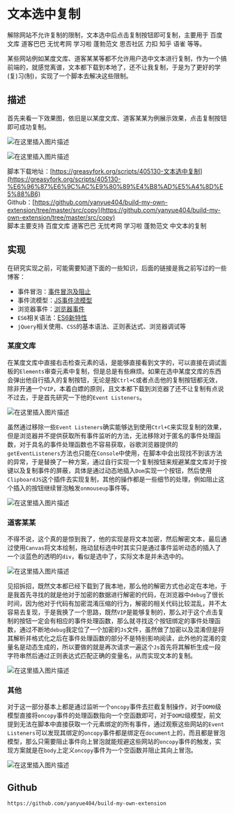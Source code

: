 # 文本选中复制

解除网站不允许复制的限制，文本选中后点击复制按钮即可复制，主要用于 百度文库 道客巴巴 无忧考网 学习啦 蓬勃范文 思否社区 力扣 知乎 语雀 等等。

某些网站例如某度文库、道客某某等都不允许用户选中文本进行复制，作为一个搞前端的，就感觉离谱，文本都下载到本地了，还不让我复制，于是为了更好的学(复)习(制)，实现了一个脚本去解决这些限制。  

## 描述
首先来看一下效果图，依旧是以某度文库、道客某某为例展示效果，点击复制按钮即可成功复制。

![在这里插入图片描述](https://img-blog.csdnimg.cn/2020062620515392.png?x-oss-process=image/watermark,type_ZmFuZ3poZW5naGVpdGk,shadow_10,text_aHR0cHM6Ly9ibG9nLmNzZG4ubmV0L3FxXzQwNDEzNjcw,size_16,color_FFFFFF,t_70)

![在这里插入图片描述](https://img-blog.csdnimg.cn/20200626205401136.png?x-oss-process=image/watermark,type_ZmFuZ3poZW5naGVpdGk,shadow_10,text_aHR0cHM6Ly9ibG9nLmNzZG4ubmV0L3FxXzQwNDEzNjcw,size_16,color_FFFFFF,t_70)

脚本下载地址：[https://greasyfork.org/scripts/405130-文本选中复制](https://greasyfork.org/scripts/405130-%E6%96%87%E6%9C%AC%E9%80%89%E4%B8%AD%E5%A4%8D%E5%88%B6)  
Github：[https://github.com/yanyue404/build-my-own-extension/tree/master/src/copy](https://github.com/yanyue404/build-my-own-extension/tree/master/src/copy)  
脚本主要支持 百度文库 道客巴巴 无忧考网 学习啦 蓬勃范文 中文本的复制

## 实现
在研究实现之前，可能需要知道下面的一些知识，后面的链接是我之前写过的一些博客：
* 事件冒泡：[事件冒泡及阻止](https://github.com/WindrunnerMax/EveryDay/blob/master/JavaScript/%E4%BA%8B%E4%BB%B6%E5%86%92%E6%B3%A1%E5%8F%8A%E9%98%BB%E6%AD%A2.md)
* 事件流模型：[JS事件流模型](https://github.com/WindrunnerMax/EveryDay/blob/master/JavaScript/JS%E4%BA%8B%E4%BB%B6%E6%B5%81%E6%A8%A1%E5%9E%8B.md)
* 浏览器事件：[浏览器事件](https://github.com/WindrunnerMax/EveryDay/blob/master/Browser/%E6%B5%8F%E8%A7%88%E5%99%A8%E4%BA%8B%E4%BB%B6.md)
* `ES6`相关语法：[ES6新特性](https://github.com/WindrunnerMax/EveryDay/blob/master/JavaScript/ES6%E6%96%B0%E7%89%B9%E6%80%A7.md)
* `jQuery`相关使用、`CSS`的基本语法、正则表达式、浏览器调试等

### 某度文库
在某度文库中直接右击检查元素的话，是能够直接看到文字的，可以直接在调试面板的`Elements`审查元素中复制，但是总是有些麻烦。如果在选中某度文库的东西会弹出他自行插入的复制按钮，无论是按`Ctrl+C`或者点击他的复制按钮都无效，除非开通一个`VIP`，本着白嫖的原则，且文本都下载到浏览器了还不让复制有点说不过去，于是首先研究一下他的`Event Listeners`。

![在这里插入图片描述](https://img-blog.csdnimg.cn/2020062621305280.png?x-oss-process=image/watermark,type_ZmFuZ3poZW5naGVpdGk,shadow_10,text_aHR0cHM6Ly9ibG9nLmNzZG4ubmV0L3FxXzQwNDEzNjcw,size_16,color_FFFFFF,t_70)

虽然通过移除一些`Event Listeners`确实能够达到使用`Ctrl+C`来实现复制的效果，但是浏览器并不提供获取所有事件监听的方法，无法移除对于匿名的事件处理函数，对于具名的事件处理函数也不容易获取，谷歌浏览器提供的`getEventListeners`方法也只能在`Console`中使用，在脚本中会出现找不到该方法的异常，于是替换了一种方案，通过自行实现一个复制按钮来规避某度文库对于按键以及复制事件的屏蔽，具体是通过动态地插入`Dom`实现一个按钮，然后使用`ClipboardJS`这个插件去实现复制，其他的操作都是一些细节的处理，例如阻止这个插入的按钮继续冒泡触发`onmouseup`事件等。

![在这里插入图片描述](https://img-blog.csdnimg.cn/2020062621400978.png?x-oss-process=image/watermark,type_ZmFuZ3poZW5naGVpdGk,shadow_10,text_aHR0cHM6Ly9ibG9nLmNzZG4ubmV0L3FxXzQwNDEzNjcw,size_16,color_FFFFFF,t_70)

### 道客某某
不得不说，这个真的是惊到我了，他的实现是将文本加密，然后解密文本，最后通过使用`Canvas`将文本绘制，拖动鼠标选中时其实只是通过事件监听动态的插入了一个淡蓝色的透明的`div`，看似是选中了，实际文本是并未选中的。

![在这里插入图片描述](https://img-blog.csdnimg.cn/20200626214729628.png?x-oss-process=image/watermark,type_ZmFuZ3poZW5naGVpdGk,shadow_10,text_aHR0cHM6Ly9ibG9nLmNzZG4ubmV0L3FxXzQwNDEzNjcw,size_16,color_FFFFFF,t_70)

见招拆招，既然文本都已经下载到了我本地，那么他的解密方式也必定在本地，于是我首先寻找的就是他对于加密的数据进行解密的代码，在浏览器中`debug`了很长时间，因为他对于代码有加密混淆压缩的行为，解密的相关代码比较混乱，并不太容易去复现，于是我换了一个思路，既然`VIP`是能够复制的，那么对于这个点击复制的按钮一定会有相应的事件处理函数，那么就寻找这个按钮绑定的事件处理函数，通过不断地`debug`我定位了一个加密的`Js`文件，虽然做了加密以及混淆但是将其解析并格式化之后在事件处理函数的部分不是特别影响阅读，此外他的混淆的变量名是动态生成的，所以要做的就是再次请求一遍这个`Js`首先将其解析生成一段字符串然后通过正则表达式匹配正确的变量名，从而实现文本的复制。

![在这里插入图片描述](https://img-blog.csdnimg.cn/20200626220032743.png?x-oss-process=image/watermark,type_ZmFuZ3poZW5naGVpdGk,shadow_10,text_aHR0cHM6Ly9ibG9nLmNzZG4ubmV0L3FxXzQwNDEzNjcw,size_16,color_FFFFFF,t_70)

### 其他
对于这一部分基本上都是通过监听一个`oncopy`事件去拦截复制操作，对于`DOM0`级模型直接将`oncopy`事件的处理函数指向一个空函数即可，对于`DOM2`级模型，前文提到无法在脚本中直接获取一个元素绑定的所有事件，通过观察这些网站的`Event Listeners`可以发现其绑定的`oncopy`事件都是绑定在`document`上的，而且都是冒泡模型，那么只需要阻止事件向上冒泡就能规避这些网站的`oncopy`事件的触发，实现方案就是在`body`上定义`oncopy`事件为一个空函数并阻止其向上冒泡。

![在这里插入图片描述](https://img-blog.csdnimg.cn/20200626220824245.png?x-oss-process=image/watermark,type_ZmFuZ3poZW5naGVpdGk,shadow_10,text_aHR0cHM6Ly9ibG9nLmNzZG4ubmV0L3FxXzQwNDEzNjcw,size_16,color_FFFFFF,t_70)

## Github

```
https://github.com/yanyue404/build-my-own-extension
```
